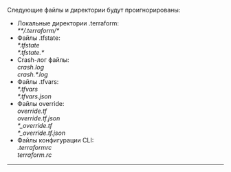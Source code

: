 Следующие файлы и директории будут проигнорированы:  
* Локальные директории .terraform:  
_\**/.terraform/\*_  
* Файлы .tfstate:  
_\*.tfstate_  
_\*.tfstate.\*_  
* Crash-лог файлы:  
_crash.log_  
_crash.\*.log_  
* Файлы .tfvars:  
_\*.tfvars_  
_\*.tfvars.json_  
* Файлы override:  
_override.tf_  
_override.tf.json_  
_\*\_override.tf_  
_\*\_override.tf.json_  
* Файлы конфигурации CLI:  
_.terraformrc_  
_terraform.rc_  
---
